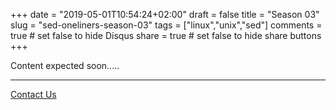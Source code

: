 +++
date = "2019-05-01T10:54:24+02:00"
draft = false
title = "Season 03"
slug = "sed-oneliners-season-03"
tags = ["linux","unix","sed"]
comments = true # set false to hide Disqus
share = true    # set false to hide share buttons
+++

Content expected soon.....

---

[Contact Us](/)
